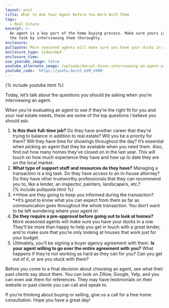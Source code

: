 ```yaml
---
layout: post
title: What to Ask Your Agent Before You Work With Them
tags:
  - Real Estate
excerpt: >-
  An agent is a key part of the home buying process. Make sure yours is up to
  the task by interviewing them thoroughly.
enclosure:
pullquote: More seasoned agents will make sure you have your ducks in a row.
enclosure_type: video/mp4
enclosure_time:
use_youtube_image: false
youtube_alternate_image: /uploads/daniel-dixon-interviewing-an-agent-youtube.jpg
youtube_code: 'https://youtu.be/n5_m1M_V2R0'
---
```



{% include youtube.html %}

Today, let’s talk about the questions you should be asking when you’re interviewing an agent.

When you’re evaluating an agent to see if they’re the right fit for you and your real estate needs, these are some of the top questions I believe you should ask:

1. **Is this their full-time job?** Do they have another career that they’re trying to balance in addition to real estate? Will you be a priority for them? Will they have time for showings throughout the day? It’s essential when picking an agent that they be available when you need them. Also, find out how many homes they’ve closed on in the last year. This will touch on how much experience they have and how up to date they are on the local market.
2. **What type of support staff and resources do they have?** Managing a transaction is a big task. Do they have access to an in-house attorney? Do they have other trustworthy professionals that they can recommend you to, like a lender, an inspector, painters, landscapers, etc.?<br>{% include pullquote.html %}
3. **How are they going to keep you informed during the transaction?**It’s good to know what you can expect from them as far as communication goes throughout the whole transaction. You don’t want to be left wondering where your agent is!
4. **Do they require a pre-approval before going out to look at homes?** More seasoned agents will make sure you have your ducks in a row. They’ll be more than happy to help you get in touch with a great lender, and to make sure that you’re only looking at houses that work just for your budget.
5. Ultimately, you’ll be signing a buyer agency agreement with them. **Is your agent willing to go over the entire agreement with you?** What happens if they’re not working as hard as they can for you? Can you get out of it, or are you stuck with them?

Before you come to a final decision about choosing an agent, see what their past clients say about them. You can look on Zillow, Google, Yelp, and you can even ask them for references. They may have testimonials on their website or past clients you can call and speak to.

If you’re thinking about buying or selling, give us a call for a free home consultation. Hope you have a great day!